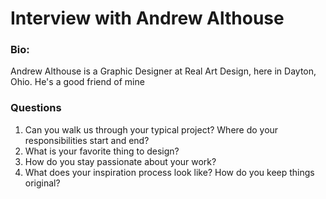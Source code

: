 # Interview with Andrew Althouse

### Bio:
Andrew Althouse is a Graphic Designer at Real Art Design, here in Dayton, Ohio. He's a good friend of mine 

### Questions
1. Can you walk us through your typical project? Where do your responsibilities start and end?
2. What is your favorite thing to design?
3. How do you stay passionate about your work?
4. What does your inspiration process look like? How do you keep things original?
